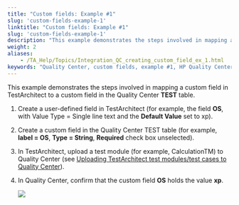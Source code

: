 ```yaml
--- 
title: "Custom fields: Example #1"
slug: 'custom-fields-example-1'
linktitle: "Custom fields: Example #1"
slug: 'custom-fields-example-1'
description: "This example demonstrates the steps involved in mapping a custom field in TestArchitect to a custom field in the Quality Center TEST table."
weight: 2
aliases: 
    - /TA_Help/Topics/Integration_QC_creating_custom_field_ex_1.html
keywords: "Quality Center, custom fields, example #1, HP Quality Center, example #1, integration, custom fields, example #1"
---
```


This example demonstrates the steps involved in mapping a custom field in TestArchitect to a custom field in the Quality Center **TEST** table.

1.  Create a user-defined field in TestArchitect \(for example, the field **OS**, with Value Type = Single line text and the **Default Value** set to xp\).

2.  Create a custom field in the Quality Center TEST table \(for example, **label = OS**, **Type = String**, **Required** check box unselected\).

3.  In TestArchitect, upload a test module \(for example, CalculationTM\) to Quality Center \(see [Uploading TestArchitect test modules/test cases to Quality Center](/TA_Help/Topics/Integration_QC_test_development_step_2.html)\).

4.  In Quality Center, confirm that the custom field **OS** holds the value **xp**.

    ![](/images/TA_Help/Images/QC_custom_field_ex_1.png)





